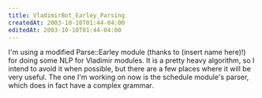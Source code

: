 ```yaml
---
title: VladimirBot_Earley_Parsing
createdAt: 2003-10-10T01:44-04:00
editedAt: 2003-10-10T01:44-04:00
---
```


I'm using a modified Parse::Earley module (thanks to (insert name here)!) for doing some NLP for Vladimir modules. It is a pretty heavy algorithm, so I intend to avoid it when possible, but there are a few places where it will be very useful. The one I'm working on now is the schedule module's parser, which does in fact have a complex grammar.

